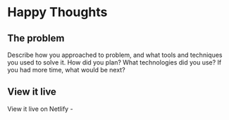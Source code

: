 # Happy Thoughts


## The problem
Describe how you approached to problem, and what tools and techniques you used to solve it. How did you plan? What technologies did you use? If you had more time, what would be next?

## View it live

View it live on Netlify -
